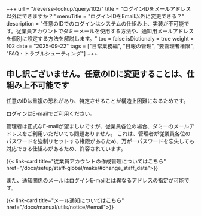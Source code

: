 +++
url = "/reverse-lookup/query/102/"
title = "ログインIDをメールアドレス以外にできますか？"
menuTitle = "ログインIDをEmail以外に変更できる？"
description = "任意のIDでのログインはシステムの仕組み上、実装が不可能です。従業員アカウントでダミーメールを使用する方法や、通知用メールアドレスを個別に設定する方法を解説します。"
toc = false
isDictionaly = true
weight = 102
date = "2025-09-22"
tags = ["日常業務編", "日報の管理", "要管理者権限", "FAQ・トラブルシューティング"]
+++

## 申し訳ございません。任意のIDに変更することは、仕組み上不可能です

任意のIDは重複の恐れがあり、特定させることが構造上困難になるためです。

ログインはE-mailでご利用ください。

管理者は正式なE-mailが望ましいですが、従業員各位の場合、ダミーのメールアドレスをご利用いただいても問題ありません。
これは、管理者が従業員各位のパスワードを強制リセットする権限があるため、万が一パスワードを忘失しても対応できる仕組みがあるため、許容されています。

{{< link-card title="従業員アカウントの作成管理についてはこちら" href="/docs/setup/staff-global/make/#change_staff_data">}}

また、通知関係のメールはログインE-mailとは異なるアドレスの指定が可能です。

{{< link-card title="メール通知についてはこちら" href="/docs/manual/utils/notice/#email">}}
